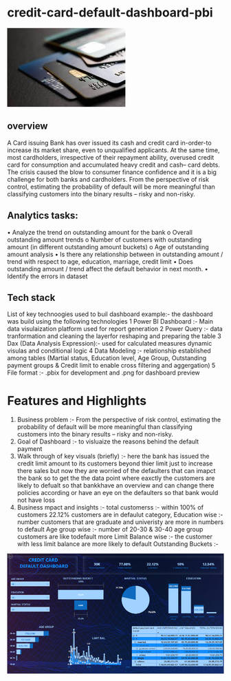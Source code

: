 # credit-card-default-dashboard-pbi
![CREDIT CARD DEFAULT ANALYSIS](https://github.com/SunilKhandale/credit-card-default-dashboard-pbi/blob/main/images.jpeg)
## overview
A Card issuing Bank has over issued its cash and credit card in-order-to increase its market share, even to unqualified applicants. At the same time, most cardholders, irrespective of their repayment ability, overused credit card for consumption and accumulated heavy credit and cash– card debts. The crisis caused the blow to consumer finance confidence and it is a big challenge for both banks and cardholders. From the perspective of risk control, estimating the probability of default will be more meaningful than classifying customers into the binary results – risky and non-risky.

## Analytics tasks:
•	Analyze the trend on outstanding amount for the bank 
o	Overall outstanding amount trends
o	Number of customers with outstanding amount (in different outstanding amount buckets)
o	Age of outstanding amount analysis
•	Is there any relationship between in outstanding amount / trend with respect to age, education, marriage, credit limit
•	Does outstanding amount / trend affect the default behavior in next month.
•	Identify the errors in dataset

## Tech stack
List of key technoogies used to buil dashboard
example:- 
the dashboard was build using the following technologies
1 Power BI Dashboard :- Main data visulaization platform used for report generation
2 Power Query :- data tranformation and cleaning the layerfor reshaping and preparing the table 
3 Dax (Data Analysis Expression):- used for calculated measures dynamic visulas and conditional logic
4 Data Modeling :- relationship established among tables (Martial status, Education level, Age Group, Outstanding payment groups & Credit limit to enable cross filtering and aggergation)
5 File format :- .pbix for development and .png for dashboard preview

# Features and Highlights
1. Business problem :- From the perspective of risk control, estimating the probability of default will be more meaningful than classifying customers into the binary results – risky and non-risky.
2. Goal of Dashboard :- to visluaize the reasons behind the default payment 
3. Walk through of key visuals (briefly) :- here the bank has issued the credit limit amount to its customers beyond thier limit just to increase there sales but now they are worried of the defaulters that can imapct the bank so to get the the data point where eaxctly the customers are likely to defualt so that bankkhave an overview and can change there policies according or have an eye on the defaulters so that bank would not have loss
4. Business mpact and insights :- 
total customerss :- within 100% of customers 22.12% customers are in defaulut category, 
Education wise :- number customers that are graduate and univeristy are more in numbers to default
Age group wise :- number of 20-30 & 30-40 age group customers are like todefault more
Limit Balance wise :- the customer with less limit balance are more likely to default
Outstanding Buckets :-

![dashboard](https://github.com/SunilKhandale/credit-card-default-dashboard-pbi/blob/main/Screenshot%20(50).png)



